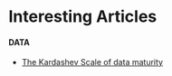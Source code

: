 # Interesting Articles

#### DATA
- [The Kardashev Scale of data maturity](http://aadrake.com/the-kardashev-scale-of-data-maturity.html)
